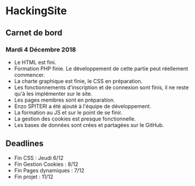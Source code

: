 # HackingSite

## Carnet de bord

### Mardi 4 Décembre 2018

* Le HTML est fini.
* Formation PHP finie. Le développement de cette partie peut réellement commencer.
* La charte graphique est finie, le CSS en préparation.
* Les fonctionnements d'inscription et de connexion sont finis, il ne reste qu'à les implémenter sur le site.
* Les pages membres sont en préparation.
* Enzo SPITERI a été ajouté à l'équipe de développement.
* La formation au JS et sur le point de se finir.
* La gestion des cookies est presque fonctionnelle.
* Les bases de données sont crées et partagées sur le GitHub.

## Deadlines

* Fin CSS : Jeudi 6/12
* Fin Gestion Cookies : 8/12
* Fin Pages dynamiques : 7/12
* Fin projet : 11/12
